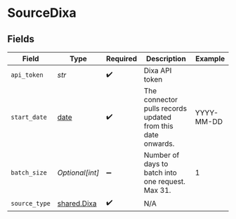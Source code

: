 # SourceDixa


## Fields

| Field                                                                | Type                                                                 | Required                                                             | Description                                                          | Example                                                              |
| -------------------------------------------------------------------- | -------------------------------------------------------------------- | -------------------------------------------------------------------- | -------------------------------------------------------------------- | -------------------------------------------------------------------- |
| `api_token`                                                          | *str*                                                                | :heavy_check_mark:                                                   | Dixa API token                                                       |                                                                      |
| `start_date`                                                         | [date](https://docs.python.org/3/library/datetime.html#date-objects) | :heavy_check_mark:                                                   | The connector pulls records updated from this date onwards.          | YYYY-MM-DD                                                           |
| `batch_size`                                                         | *Optional[int]*                                                      | :heavy_minus_sign:                                                   | Number of days to batch into one request. Max 31.                    | 1                                                                    |
| `source_type`                                                        | [shared.Dixa](../../models/shared/dixa.md)                           | :heavy_check_mark:                                                   | N/A                                                                  |                                                                      |